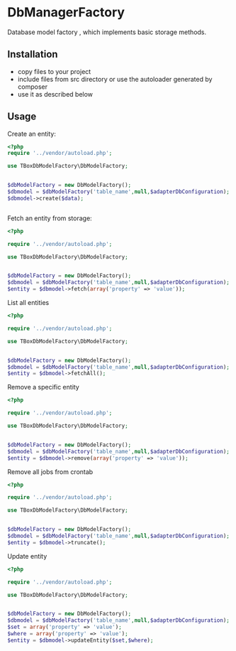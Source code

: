 DbManagerFactory
===================

Database model factory , which implements basic storage methods. 

Installation
------------

* copy files to your project
* include files from src directory or use the autoloader generated by composer
* use it as described below


Usage
-----

Create an entity:

```php
<?php
require '../vendor/autoload.php';

use TBoxDbModelFactory\DbModelFactory;


$dbModelFactory = new DbModelFactory();
$dbmodel = $dbModelFactory('table_name',null,$adapterDbConfiguration);
$dbmodel->create($data);



```
    
Fetch an entity from storage:

```php
<?php

require '../vendor/autoload.php';

use TBoxDbModelFactory\DbModelFactory;


$dbModelFactory = new DbModelFactory();
$dbmodel = $dbModelFactory('table_name',null,$adapterDbConfiguration);
$entity = $dbmodel->fetch(array('property' => 'value'));

```

List all entities

```php
<?php

require '../vendor/autoload.php';

use TBoxDbModelFactory\DbModelFactory;


$dbModelFactory = new DbModelFactory();
$dbmodel = $dbModelFactory('table_name',null,$adapterDbConfiguration);
$entity = $dbmodel->fetchAll();


```

Remove a specific entity

```php
<?php

require '../vendor/autoload.php';

use TBoxDbModelFactory\DbModelFactory;


$dbModelFactory = new DbModelFactory();
$dbmodel = $dbModelFactory('table_name',null,$adapterDbConfiguration);
$entity = $dbmodel->remove(array('property' => 'value'));

```

Remove all jobs from crontab

```php
<?php

require '../vendor/autoload.php';

use TBoxDbModelFactory\DbModelFactory;


$dbModelFactory = new DbModelFactory();
$dbmodel = $dbModelFactory('table_name',null,$adapterDbConfiguration);
$entity = $dbmodel->truncate();

```

Update entity

```php
<?php

require '../vendor/autoload.php';

use TBoxDbModelFactory\DbModelFactory;


$dbModelFactory = new DbModelFactory();
$dbmodel = $dbModelFactory('table_name',null,$adapterDbConfiguration);
$set = array('property' => 'value');
$where = array('property' => 'value');
$entity = $dbmodel->updateEntity($set,$where);

```
